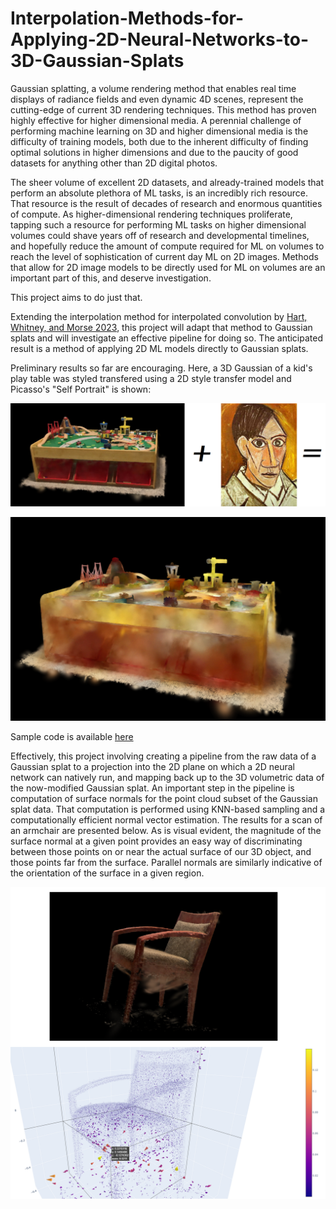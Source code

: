 # Interpolation-Methods-for-Applying-2D-Neural-Networks-to-3D-Gaussian-Splats

Gaussian splatting, a volume rendering method that enables real time displays of radiance fields and even dynamic 4D scenes, represent the cutting-edge of current 3D rendering techniques. This method has proven highly effective for higher dimensional media. A perennial challenge of performing machine learning on 3D and higher dimensional media is the difficulty of training models, both due to the inherent difficulty of finding optimal solutions in higher dimensions and due to the paucity of good datasets for anything other than 2D digital photos.

The sheer volume of excellent 2D datasets, and already-trained models that perform an absolute plethora of ML tasks, is an incredibly rich resource. That resource is the result of decades of research and enormous quantities of compute. As higher-dimensional rendering techniques proliferate, tapping such a resource for performing ML tasks on higher dimensional volumes could shave years off of research and developmental timelines, and hopefully reduce the amount of compute required for ML on volumes to reach the level of sophistication of current day ML on 2D images. Methods that allow for 2D image models to be directly used for ML on volumes are an important part of this, and deserve investigation.

This project aims to do just that.

Extending the interpolation method for interpolated convolution by [Hart, Whitney, and Morse 2023](https://openaccess.thecvf.com/content/WACV2023/papers/Hart_Interpolated_SelectionConv_for_Spherical_Images_and_Surfaces_WACV_2023_paper.pdf), this project will adapt that method to Gaussian splats and will investigate an effective pipeline for doing so. The anticipated result is a method of applying 2D ML models directly to Gaussian splats.

Preliminary results so far are encouraging. Here, a 3D Gaussian of a kid's play table was styled transfered using a 2D style transfer model and Picasso's "Self Portrait" is shown:

![A still from orginal 3D Gaussian and the style to be transfered to it](StyleTransfer3D.png)

![A still from the resulting 3D Gaussian](table_style_transfer.png)

Sample code is available [here](https://github.com/Raphael-ECU/SelecConv_splats)

Effectively, this project involving creating a pipeline from the raw data of a Gaussian splat to a projection into the 2D plane on which a 2D neural network can natively run, and mapping back up to the 3D volumetric data of the now-modified Gaussian splat. An important step in the pipeline is computation of surface normals for the point cloud subset of the Gaussian splat data. That computation is performed using KNN-based sampling and a computationally efficient normal vector estimation. The results for a scan of an armchair are presented below. As is visual evident, the magnitude of the surface normal at a given point provides an easy way of discriminating between those points on or near the actual surface of our 3D object, and those points far from the surface. Parallel normals are similarly indicative of the orientation of the surface in a given region.

![Chair normals](Normals.png)
